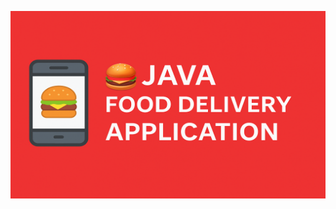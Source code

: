 <!-- Banner -->
<p align="center">
  <a href="docs/banner.png" target="_blank">
    <img src="docs/banner.png" alt="Java Food Delivery App" width="100%" height="300px"/>
  </a>
</p>

